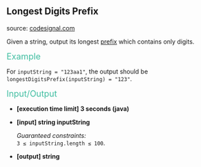 <h2>Longest Digits Prefix</h2>
<p>source: <a href="https://www.codesignal.com/">codesignal.com</a>
<div class="markdown"><p>Given a string, output its longest <a href="keyword://string-prefix" target="_blank">prefix</a> which contains only digits.</p>
<p><span style="color:#44BFA3;font-size:1.4em">Example</span></p>
<p>For <code>inputString = "123aa1"</code>, the output should be<br>
<code>longestDigitsPrefix(inputString) = "123"</code>.</p>
<p><span style="color:#44BFA3;font-size:1.4em">Input/Output</span></p>
<ul>
<li>
<p><strong>[execution time limit] 3 seconds (java)</strong></p>
</li>
<li>
<p><strong>[input] string inputString</strong></p>
<p><em>Guaranteed constraints:</em><br>
<code>3 ≤ inputString.length ≤ 100</code>.</p>
</li>
<li>
<p><strong>[output] string</strong></p>
</li>
</ul>
</div>